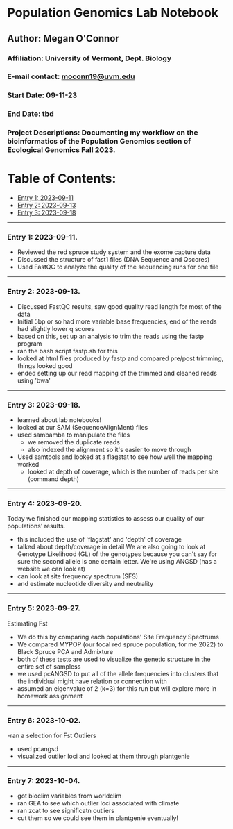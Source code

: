 # Population Genomics Lab Notebook

## Author: Megan O'Connor

### Affiliation: University of Vermont, Dept. Biology

### E-mail contact: moconn19@uvm.edu

### Start Date: 09-11-23

### End Date: tbd

### Project Descriptions: Documenting my workflow on the bioinformatics of the Population Genomics section of Ecological Genomics Fall 2023.

# Table of Contents:

-   [Entry 1: 2023-09-11](#id-section1)
-   [Entry 2: 2023-09-13](#id-section2)
-   [Entry 3: 2023-09-18](#id-section3)


------    
<div id='id-section1'/>   


### Entry 1: 2023-09-11.   

- Reviewed the red spruce study system and the exome capture data
- Discussed the structure of fast1 files (DNA Sequence and Qscores)
- Used FastQC to analyze the quality of the sequencing runs for one file


------    
<div id='id-section2'/>   


### Entry 2: 2023-09-13.  
- Discussed FastQC results, saw good quality read length for most of the data
- Initial 5bp or so had more variable base frequencies, end of the reads had slightly lower q scores
- based on this, set up an analysis to trim the reads using the fastp program
- ran the bash script fastp.sh for this
- looked at html files produced by fastp and compared pre/post trimming, things looked good
- ended setting up our read mapping of the trimmed and cleaned reads using 'bwa'


------    
<div id='id-section3'/>   

### Entry 3: 2023-09-18.
- learned about lab notebooks!
- looked at our SAM (SequenceAlignMent) files
- used sambamba to manipulate the files
    - we removed the duplicate reads
    - also indexed the alignment so it's easier to move through
- Used samtools and looked at a flagstat to see how well the mapping worked
    - looked at depth of coverage, which is the number of reads per site (command depth)
  
------    
<div id='id-section3'/>  

### Entry 4: 2023-09-20.
Today we finished our mapping statistics to assess our quality of our populations' results.
- this included the use of 'flagstat' and 'depth' of coverage
- talked about depth/coverage in detail
We are also going to look at Genotype Likelihood (GL) of the genotypes because you can't say for sure the second allele is one certain letter.
We're using ANGSD (has a website we can look at)
- can look at site frequency spectrum (SFS)
- and estimate nucleotide diversity and neutrality

------    
<div id='id-section3'/> 

### Entry 5: 2023-09-27.
Estimating Fst
- We do this by comparing each populations' Site Frequency Spectrums
- We compared MYPOP (our focal red spruce population, for me 2022) to Black Spruce
PCA and Admixture
- both of these tests are used to visualize the genetic structure in the entire set of sampless
- we used pcANGSD to put all of the allele frequencies into clusters that the individual might have relation or connection with
- assumed an eigenvalue of 2 (k=3) for this run but will explore more in homework assignment

------    
<div id='id-section3'/> 

### Entry 6: 2023-10-02.
-ran a selection for Fst Outliers
- used pcangsd
- visualized outlier loci and looked at them through plantgenie

------    
<div id='id-section3'/> 

### Entry 7: 2023-10-04.
- got bioclim variables from worldclim
- ran GEA to see which outlier loci associated with climate
- ran zcat to see significatn outliers
- cut them so we could see them in plantgenie eventually!

